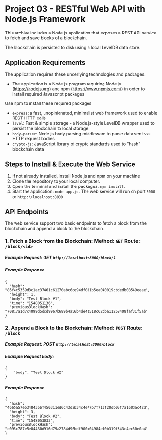 # Project 03 - RESTful Web API with Node.js Framework

This archive includes a Node.js application that exposes a REST API service to fetch and save blocks of a blockchain.

The blockchain is persisted to disk using a local LevelDB data store.

## Application Requirements

The application requires these underlying technologies and packages.

* The application is a Node.js program requiring Node.js (https://nodejs.org) and npm (https://www.npmjs.com/) in order to install required Javascript packages

Use npm to install these required packages

* `express`: a fast, unopinionated, minimalist web framework used to enable REST HTTP calls
* `level`: Fast & simple storage - a Node.js-style LevelDB wrapper used to persist the blockchain to local storage
* `body-parser`: Node.js body parsing middleware to parse data sent via HTTP request bodies
* `crypto-js`: JavaScript library of crypto standards used to "hash" blockchain data

## Steps to Install & Execute the Web Service

1. If not already installed, install Node.js and npm on your machine
2. Clone the repository to your local computer.
3. Open the terminal and install the packages: `npm install`.
4. Start the application: `node app.js`. The web service will run on port `8000` or `http://localhost:8000`

## API Endpoints

The web service support two basic endpoints to fetch a block from the blockchain and append a block to the blockchain.

### 1. Fetch a Block from the Blockchain: Method: `GET` Route: `/block/<id>`

##### Example Request: **GET** `http://localhost:8000/block/1`

##### Example Response

```
{
  "hash": "85f4c5359d8c1ac37461c61270abc6de94df081b5ea040019cbdedb08549eeae",
  "height": 1,
  "body": "Test Block #1",
  "time": "1548051136",
  "previousBlockHash": "70817a1d7c4099d5dcd9967b689b4a56b4de42518c62cba11258408faf31f5ab"
}
```

### 2. Append a Block to the Blockchain: Method: `POST` Route: `/block`

##### Example Request: **POST** `http://localhost:8000/block`

##### Example Request Body:

```
{
    "body": "Test Block #2"
}
```

##### Example Response

```
{
  "hash": "4665a57e5348435bf450311ed6c43d2b34c4e77b7f713f20db05f7a160dac42d",
  "height": 3,
  "body": "Test Block #2",
  "time": "1548053033",
  "previousBlockHash": "c095c787e5e84430d916d79a2784d96bdf900a04984e10b319f343c4ec60e0a4"
}
```